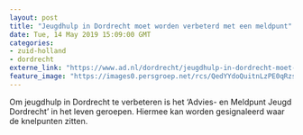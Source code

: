 ```yaml
---
layout: post
title: "Jeugdhulp in Dordrecht moet worden verbeterd met een meldpunt"
date: Tue, 14 May 2019 15:09:00 GMT
categories: 
- zuid-holland 
- dordrecht 
externe_link: "https://www.ad.nl/dordrecht/jeugdhulp-in-dordrecht-moet-worden-verbeterd-met-een-meldpunt~a5eb65c4/"
feature_image: "https://images0.persgroep.net/rcs/QedYYdoQuitnLzPE0qRzsbNh7zo/diocontent/23536510/_fitwidth/400/?appId=21791a8992982cd8da851550a453bd7f&quality=0.7"
---
```


Om jeugdhulp in Dordrecht te verbeteren is het ‘Advies- en Meldpunt Jeugd Dordrecht’ in het leven geroepen. Hiermee kan worden gesignaleerd waar de knelpunten zitten.
